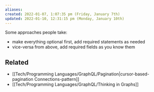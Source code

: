 ```yaml
---
aliases: 
created: 2022-01-07, 1:07:35 pm (Friday, January 7th)
updated: 2022-01-10, 12:31:15 pm (Monday, January 10th)
---
```

Some approaches people take:
- make everything optional first, add required statements as needed
- vice-versa from above, add required fields as you know them

## Related
- [[Tech/Programming Languages/GraphQL/Pagination|cursor-based-pagination Connections-pattern]]
- [[Tech/Programming Languages/GraphQL/Thinking in Graphs]]